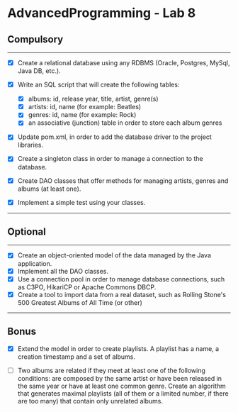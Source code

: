 # AdvancedProgramming - Lab 8

## Compulsory

----
- [x] Create a relational database using any RDBMS (Oracle, Postgres, MySql, Java DB, etc.).

- [x] Write an SQL script that will create the following tables:

	- [x] albums: id, release year, title, artist, genre(s)
	- [x] artists: id, name (for example: Beatles)
	- [x] genres: id, name (for example: Rock)
	- [x] an associative (junction) table in order to store each album genres

- [x] Update pom.xml, in order to add the database driver to the project libraries.
- [x] Create a singleton class in order to manage a connection to the database.
- [x] Create DAO classes that offer methods for managing artists, genres and albums (at least one).
- [x] Implement a simple test using your classes.

-----------

## Optional

-----------

- [x] Create an object-oriented model of the data managed by the Java application.
- [x] Implement all the DAO classes.
- [x] Use a connection pool in order to manage database connections, such as C3PO, HikariCP or Apache Commons DBCP.
- [x] Create a tool to import data from a real dataset, such as Rolling Stone's 500 Greatest Albums of All Time (or other)

-----------

## Bonus

- [x] Extend the model in order to create playlists. A playlist has a name, a creation timestamp and a set of albums.
- [ ] Two albums are related if they meet at least one of the following conditions: are composed by the same artist or have been released in the same year or have at least one common genre. Create an algorithm that generates maximal playlists (all of them or a limited number, if there are too many) that contain only unrelated albums.

